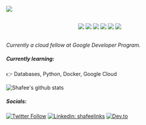 [<img align='center' src="https://cdn.discordapp.com/attachments/746132622077591573/804222763866390548/Group_3.png" width="auto">](https://shafeeshafee.github.io/)


<br>
<div align="center">
    <img src="https://img.shields.io/badge/-HTML-000000?&style=flat&logo=html5&logoColor=E44D26"/>
    <img src="https://img.shields.io/badge/-CSS-000000?&style=flat&logo=css3&logoColor=42A5F5"/>
    <img src="https://img.shields.io/badge/-JavaScript-000000?style=flat&logo=javascript&logoColor=FFCA28" />
    <img src="https://img.shields.io/badge/-React-000000?style=flat&logo=react&logoColor=03AABF" />
    <img src="https://img.shields.io/badge/-Node.js-000000?&style=flat&logo=node.js&logoColor=8AC149"/>
    <img src="https://img.shields.io/badge/-MongoDB-000000?style=flat&logo=mongodb&logoColor=4AAA3C" />
</div>
<br>
<p><em>Currently a cloud fellow at Google Developer Program.</em></p>


##### Currently learning:
👉 Databases, Python, Docker, Google Cloud

![Shafee's github stats](https://github-readme-stats.vercel.app/api?username=shafeeshafee&show_icons=true&theme=synthwave)

##### Socials:
  
[![Twitter Follow](https://img.shields.io/twitter/follow/ShafSunbather?style=social)](https://twitter.com/ShafSunbather)
[![Linkedin: shafeelinks](https://img.shields.io/badge/-shafeelinks-blue?style=flat-square&logo=Linkedin&logoColor=white&link=https://www.linkedin.com/in/shafeelinks/)](https://www.linkedin.com/in/shafeelinks/)
[![Dev.to](https://img.shields.io/badge/DEV.to-Blogs-pink)](https://dev.to/shafeetkh)


